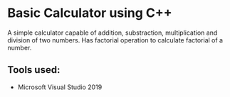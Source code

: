 # Basic Calculator using C++

A simple calculator capable of addition, substraction, multiplication and division of two numbers.
Has factorial operation to calculate factorial of a number. 

## Tools used:

- Microsoft Visual Studio 2019

